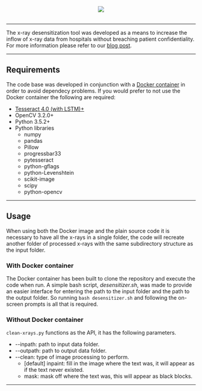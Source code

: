 <div align="center">
  <img src="http://www.isaziconsulting.co.za/images/Logo3.png"><br><br>
</div>

-----------------

The x-ray desensitization tool was developed as a means to increase the inflow of x-ray data from hospitals without breaching patient confidentiality. For more information please refer to our [blog post]().

-----------------

## Requirements

The code base was developed in conjunction with a [Docker container](https://cloud.docker.com/swarm/isazi/repository/docker/isazi/xray-desensitizer/general) in order to avoid dependecy problems. If you would prefer to not use the Docker container the following are required:

* [Tesseract 4.0 (with LSTM)+](https://github.com/tesseract-ocr/tesseract/wiki/4.0-with-LSTM)
* OpenCV 3.2.0+
* Python 3.5.2+
* Python libraries
    * numpy
    * pandas
    * Pillow
    * progressbar33
    * pytesseract
    * python-gflags
    * python-Levenshtein
    * scikit-image
    * scipy
    * python-opencv

-----------------

## Usage

When using both the Docker image and the plain source code it is necessary to have all the x-rays in a single folder, the code will recreate another folder of processed x-rays with the same subdirectory structure as the input folder.

### With Docker container

The Docker container has been built to clone the repository and execute the code when run. A simple bash script, *desensitizer.sh*, was made to provide an easier interface for entering the path to the input folder and the path to the output folder. So running `bash desensitizer.sh` and following the on-screen prompts is all that is required.

### Without Docker container

`clean-xrays.py` functions as the API, it has the following parameters.

* --inpath: path to input data folder.
* --outpath: path to output data folder.
* --clean: type of image processing to perform.
    * [default] inpaint: fill in the image where the text was, it will appear as if the text never existed.
    * mask: mask off where the text was, this will appear as black blocks.

-----------------

